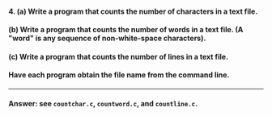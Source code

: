 #### 4. (a) Write a program that counts the number of characters in a text file.

#### (b) Write a program that counts the number of words in a text file. (A "word" is any sequence of non-white-space characters).

#### (c) Write a program that counts the number of lines in a text file.

#### Have each program obtain the file name from the command line.

---

#### Answer: see `countchar.c`, `countword.c`, and `countline.c`.
